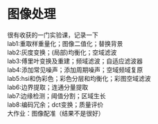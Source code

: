 # 图像处理
很有收获的一门实验课，记录一下  
lab1:重取样重量化；图像二值化；替换背景  
lab2:灰度变换；(局部)均衡化；空域滤波  
lab3:傅里叶变换及重建；频域滤波；自适应滤波器  
lab4:添加常见噪声；添加周期噪声；空域频域复原  
lab5:hsi和伪彩色；彩色分层和均衡化；彩图空域滤波  
lab6:边界提取；连通分量提取  
lab7:边缘检测；阈值分割；区域生长  
lab8:编码冗余；dct变换；质量评价  
大作业：图像配准（结果不是很好）
